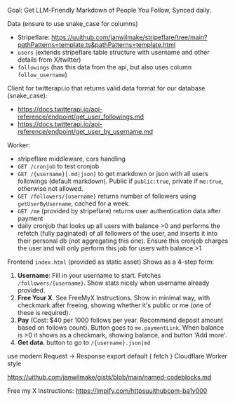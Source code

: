Goal: Get LLM-Friendly Markdown of People You Follow, Synced daily.

Data (ensure to use snake_case for columns)

- Stripeflare: https://uuithub.com/janwilmake/stripeflare/tree/main?pathPatterns=template.ts&pathPatterns=template.html
- `users` (extends stripeflare table structure with username and other details from X/twitter)
- `followings` (has this data from the api, but also uses column `follow_username`)

Client for twitterapi.io that returns valid data format for our database (snake_case):

- https://docs.twitterapi.io/api-reference/endpoint/get_user_followings.md
- https://docs.twitterapi.io/api-reference/endpoint/get_user_by_username.md

Worker:

- stripeflare middleware, cors handling
- `GET /cronjob` to test cronjob
- `GET /{username}[.md|json]` to get markdown or json with all users followings (default markdown). Public if `public:true`, private if `me:true`, otherwise not allowed.
- `GET /followers/{username}` returns number of followers using `getUserByUsername`, cached for a week.
- `GET /me` (provided by stripeflare) returns user authentication data after payment
- daily cronjob that looks up all users with balance >0 and performs the refetch (fully paginated) of all followers of the user, and inserts it into their personal db (not aggregating this one). Ensure this cronjob charges the user and will only perform this job for users with balance >1

Frontend `index.html` (provided as static asset) Shows as a 4-step form:

1. **Username**: Fill in your username to start. Fetches `/followers/{username}`. Show stats nicely when username already provided.
2. **Free Your X**. See FreeMyX Instructions. Show in minimal way, with checkmark after freeing, showing whether it's public or me (one of these is required).
3. **Pay** (Cost: $40 per 1000 follows per year. Recommend deposit amount based on follows count). Button goes to `me.paymentLink`. When balance is >0 it shows as a checkmark, showing balance, and button 'Add more'.
4. **Get data**. button to go to `/{username}.json|md`

use modern Request -> Response export default { fetch } Cloudflare Worker style

https://uithub.com/janwilmake/gists/blob/main/named-codeblocks.md

Free my X Instructions: https://lmpify.com/httpsuuithubcom-ba1v000
